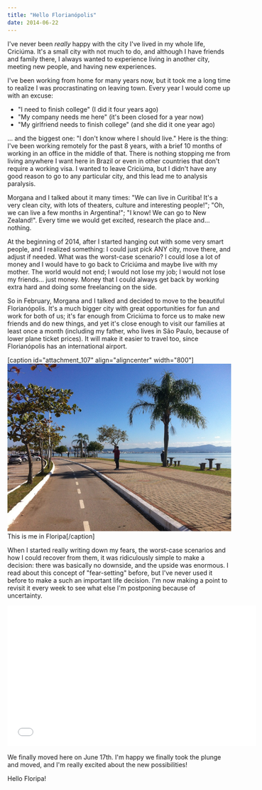 ```yaml
---
title: "Hello Florianópolis"
date: 2014-06-22
---
```


I've never been _really_ happy with the city I've lived in my whole life, Criciúma. It's a small city with not much to do, and although I have friends and family there, I always wanted to experience living in another city, meeting new people, and having new experiences.

I've been working from home for many years now, but it took me a long time to realize I was procrastinating on leaving town. Every year I would come up with an excuse:

- "I need to finish college" (I did it four years ago)
- "My company needs me here" (it's been closed for a year now)
- "My girlfriend needs to finish college" (and she did it one year ago)

... and the biggest one: "I don't know where I should live." Here is the thing: I've been working remotely for the past 8 years, with a brief 10 months of working in an office in the middle of that. There is nothing stopping me from living anywhere I want here in Brazil or even in other countries that don't require a working visa. I wanted to leave Criciúma, but I didn't have any good reason to go to any particular city, and this lead me to analysis paralysis.

Morgana and I talked about it many times: "We can live in Curitiba! It's a very clean city, with lots of theaters, culture and interesting people!"; "Oh, we can live a few months in Argentina!"; "I know! We can go to New Zealand!". Every time we would get excited, research the place and... nothing.

At the beginning of 2014, after I started hanging out with some very smart people, and I realized something: I could just pick ANY city, move there, and adjust if needed. What was the worst-case scenario? I could lose a lot of money and I would have to go back to Criciúma and maybe live with my mother. The world would not end; I would not lose my job; I would not lose my friends... just money. Money that I could always get back by working extra hard and doing some freelancing on the side.

So in February, Morgana and I talked and decided to move to the beautiful Florianópolis. It's a much bigger city with great opportunities for fun and work for both of us; it's far enough from Criciúma to force us to make new friends and do new things, and yet it's close enough to visit our families at least once a month (including my father, who lives in São Paulo, because of lower plane ticket prices). It will make it easier to travel too, since Florianópolis has an international airport.

\[caption id="attachment\_107" align="aligncenter" width="800"\]![This is me in Floripa](/images/IMG_0220.jpg) This is me in Floripa\[/caption\]

When I started really writing down my fears, the worst-case scenarios and how I could recover from them, it was ridiculously simple to make a decision: there was basically no downside, and the upside was enormous. I read about this concept of "fear-setting" before, but I've never used it before to make a such an important life decision. I'm now making a point to revisit it every week to see what else I'm postponing because of uncertainty.

<iframe src="//www.youtube.com/embed/RwosCDOwRHQ" width="560" height="315" frameborder="0" allowfullscreen="allowfullscreen"></iframe>

We finally moved here on June 17th. I'm happy we finally took the plunge and moved, and I'm really excited about the new possibilities!

Hello Floripa!